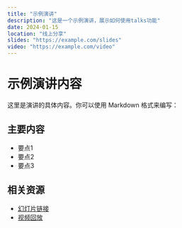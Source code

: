 ```yaml
---
title: "示例演讲"
description: "这是一个示例演讲，展示如何使用talks功能"
date: 2024-01-15
location: "线上分享"
slides: "https://example.com/slides"
video: "https://example.com/video"
---
```


# 示例演讲内容

这里是演讲的具体内容。你可以使用 Markdown 格式来编写：

## 主要内容

- 要点1
- 要点2
- 要点3

## 相关资源

- [幻灯片链接](https://example.com/slides)
- [视频回放](https://example.com/video) 